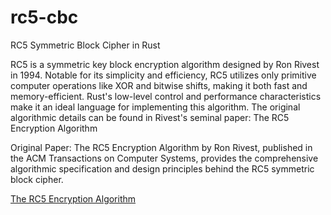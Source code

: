 # rc5-cbc
RC5 Symmetric Block Cipher in Rust

RC5 is a symmetric key block encryption algorithm designed by Ron Rivest in 1994. Notable
for its simplicity and efficiency, RC5 utilizes only primitive computer operations like
XOR and bitwise shifts, making it both fast and memory-efficient. Rust's low-level control
and performance characteristics make it an ideal language for implementing this algorithm.
The original algorithmic details can be found in Rivest's seminal paper: The RC5
Encryption Algorithm

Original Paper: The RC5 Encryption Algorithm by Ron Rivest, published in the ACM
Transactions on Computer Systems, provides the comprehensive algorithmic specification and
design principles behind the RC5 symmetric block cipher.

[The RC5 Encryption Algorithm](https://people.csail.mit.edu/rivest/pubs/Riv94.pdf)

